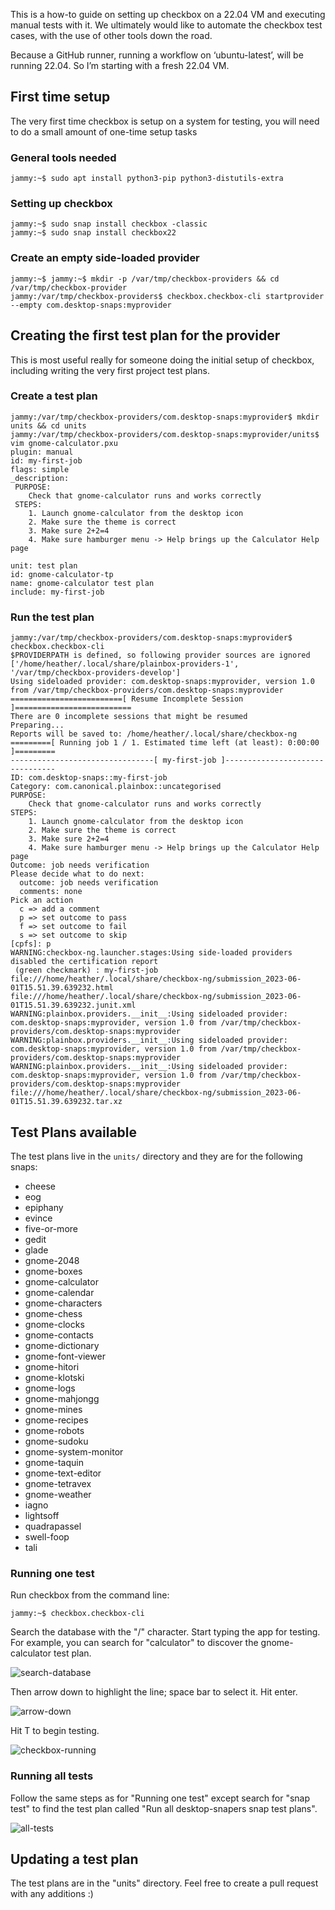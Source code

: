 This is a how-to guide on setting up checkbox on a 22.04 VM and executing manual tests with it. We ultimately would like to automate the checkbox test cases, with the use of other tools down the road.

Because a GitHub runner, running a workflow on ‘ubuntu-latest’, will be running 22.04. So I’m starting with a fresh 22.04 VM.

## First time setup

The very first time checkbox is setup on a system for testing, you will need to do a small amount of one-time setup tasks

### General tools needed

```
jammy:~$ sudo apt install python3-pip python3-distutils-extra
```

### Setting up checkbox

```
jammy:~$ sudo snap install checkbox -classic
jammy:~$ sudo snap install checkbox22
```

### Create an empty side-loaded provider

```
jammy:~$ jammy:~$ mkdir -p /var/tmp/checkbox-providers && cd /var/tmp/checkbox-provider
jammy:/var/tmp/checkbox-providers$ checkbox.checkbox-cli startprovider --empty com.desktop-snaps:myprovider
```

## Creating the first test plan for the provider

This is most useful really for someone doing the initial setup of checkbox, including writing the very first project test plans. 

### Create a test plan

```
jammy:/var/tmp/checkbox-providers/com.desktop-snaps:myprovider$ mkdir units && cd units
jammy:/var/tmp/checkbox-providers/com.desktop-snaps:myprovider/units$ vim gnome-calculator.pxu
plugin: manual
id: my-first-job
flags: simple
_description:
 PURPOSE:
   	Check that gnome-calculator runs and works correctly
 STEPS:
  	1. Launch gnome-calculator from the desktop icon
  	2. Make sure the theme is correct
  	3. Make sure 2+2=4
  	4. Make sure hamburger menu -> Help brings up the Calculator Help page

unit: test plan
id: gnome-calculator-tp
name: gnome-calculator test plan
include: my-first-job
```

### Run the test plan

```
jammy:/var/tmp/checkbox-providers/com.desktop-snaps:myprovider$ checkbox.checkbox-cli
$PROVIDERPATH is defined, so following provider sources are ignored ['/home/heather/.local/share/plainbox-providers-1', '/var/tmp/checkbox-providers-develop']
Using sideloaded provider: com.desktop-snaps:myprovider, version 1.0 from /var/tmp/checkbox-providers/com.desktop-snaps:myprovider
=========================[ Resume Incomplete Session ]==========================
There are 0 incomplete sessions that might be resumed
Preparing...
Reports will be saved to: /home/heather/.local/share/checkbox-ng
=========[ Running job 1 / 1. Estimated time left (at least): 0:00:00 ]=========
--------------------------------[ my-first-job ]--------------------------------
ID: com.desktop-snaps::my-first-job
Category: com.canonical.plainbox::uncategorised
PURPOSE:
  	Check that gnome-calculator runs and works correctly
STEPS:
 	1. Launch gnome-calculator from the desktop icon
 	2. Make sure the theme is correct
 	3. Make sure 2+2=4
 	4. Make sure hamburger menu -> Help brings up the Calculator Help page
Outcome: job needs verification
Please decide what to do next:
  outcome: job needs verification
  comments: none
Pick an action
  c => add a comment
  p => set outcome to pass
  f => set outcome to fail
  s => set outcome to skip
[cpfs]: p
WARNING:checkbox-ng.launcher.stages:Using side-loaded providers disabled the certification report
 (green checkmark) : my-first-job
file:///home/heather/.local/share/checkbox-ng/submission_2023-06-01T15.51.39.639232.html
file:///home/heather/.local/share/checkbox-ng/submission_2023-06-01T15.51.39.639232.junit.xml
WARNING:plainbox.providers.__init__:Using sideloaded provider: com.desktop-snaps:myprovider, version 1.0 from /var/tmp/checkbox-providers/com.desktop-snaps:myprovider
WARNING:plainbox.providers.__init__:Using sideloaded provider: com.desktop-snaps:myprovider, version 1.0 from /var/tmp/checkbox-providers/com.desktop-snaps:myprovider
WARNING:plainbox.providers.__init__:Using sideloaded provider: com.desktop-snaps:myprovider, version 1.0 from /var/tmp/checkbox-providers/com.desktop-snaps:myprovider
file:///home/heather/.local/share/checkbox-ng/submission_2023-06-01T15.51.39.639232.tar.xz
```

## Test Plans available

The test plans live in the `units/` directory and they are for the following snaps:

  * cheese
  * eog
  * epiphany
  * evince
  * five-or-more
  * gedit
  * glade
  * gnome-2048
  * gnome-boxes
  * gnome-calculator
  * gnome-calendar
  * gnome-characters
  * gnome-chess
  * gnome-clocks
  * gnome-contacts
  * gnome-dictionary
  * gnome-font-viewer
  * gnome-hitori
  * gnome-klotski
  * gnome-logs
  * gnome-mahjongg
  * gnome-mines
  * gnome-recipes
  * gnome-robots
  * gnome-sudoku
  * gnome-system-monitor
  * gnome-taquin
  * gnome-text-editor
  * gnome-tetravex
  * gnome-weather
  * iagno
  * lightsoff
  * quadrapassel
  * swell-foop
  * tali

### Running one test

Run checkbox from the command line:
```
jammy:~$ checkbox.checkbox-cli
```

Search the database with the "/" character. Start typing the app for testing. For example, you can search for "calculator" to discover the gnome-calculator test plan.

![search-database](readme-assets/search-database.png)

Then arrow down to highlight the line; space bar to select it. Hit enter.

![arrow-down](readme-assets/arrow-down.png)

Hit T to begin testing.

![checkbox-running](readme-assets/checkbox-running.png)

### Running all tests

Follow the same steps as for "Running one test" except search for "snap test" to find the test plan called "Run all desktop-snapers snap test plans".

![all-tests](readme-assets/all-tests.png)

## Updating a test plan

The test plans are in the "units" directory. Feel free to create a pull request with any additions :)
